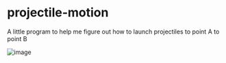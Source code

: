 # projectile-motion
A little program to help me figure out how to launch projectiles to point A to point B

![image](https://user-images.githubusercontent.com/14164311/193666272-c293a489-e5e6-47e9-bc7f-46d0f8126a33.png)
